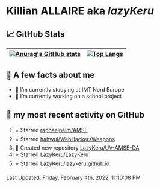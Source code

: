 # **Killian ALLAIRE** aka _lazyKeru_

## 📈 GitHub Stats

| [![Anurag's GitHub stats](https://github-readme-stats.vercel.app/api?username=LazyKeru&theme=graywhite&show_icons=true)](https://github.com/anuraghazra/github-readme-stats) | [![Top Langs](https://github-readme-stats.vercel.app/api/top-langs/?username=LazyKeru)](https://github.com/anuraghazra/github-readme-stats)  
|---|---|

## 📣 A few facts about me

- 🌱 I’m currently studying at IMT Nord Europe
- 🔭 I’m currently working on a school project

## 🌱 my most recent activity on GitHub

<!--RECENT_ACTIVITY:start-->
1. ⭐ Starred [raphaelpeim/AMSE](https://github.com/raphaelpeim/AMSE)
2. ⭐ Starred [hahwul/WebHackersWeapons](https://github.com/hahwul/WebHackersWeapons)
3. 📔 Created new repository [LazyKeru/UV-AMSE-DA](https://github.com/LazyKeru/UV-AMSE-DA)
4. ⭐ Starred [LazyKeru/LazyKeru](https://github.com/LazyKeru/LazyKeru)
5. ⭐ Starred [LazyKeru/lazykeru.github.io](https://github.com/LazyKeru/lazykeru.github.io)
<!--RECENT_ACTIVITY:end-->

<!--RECENT_ACTIVITY:last_update-->
Last Updated: Friday, February 4th, 2022, 11:10:08 PM
<!--RECENT_ACTIVITY:last_update_end-->


<!--
**LazyKeru/LazyKeru** is a ✨ _special_ ✨ repository because its `README.md` (this file) appears on your GitHub profile.

Here are some ideas to get you started:

- 🔭 I’m currently working on ...
- 🌱 I’m currently learning ...
- 👯 I’m looking to collaborate on ...
- 🤔 I’m looking for help with ...
- 💬 Ask me about ...
- 📫 How to reach me: ...
- 😄 Pronouns: ...
- ⚡ Fun fact: ...
-->

